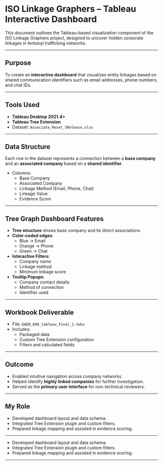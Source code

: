 #  ISO Linkage Graphers – Tableau Interactive Dashboard

This document outlines the Tableau-based visualization component of the ISO Linkage Graphers project, designed to uncover hidden corporate linkages in fentanyl trafficking networks.

---

##  Purpose

To create an **interactive dashboard** that visualizes entity linkages based on shared communication identifiers such as email addresses, phone numbers, and chat IDs.

---

##  Tools Used

- **Tableau Desktop 2021.4+**
- **Tableau Tree Extension**
- Dataset: `Associate_Reset_VRelease.xlsx`

---

##  Data Structure

Each row in the dataset represents a connection between a **base company** and an **associated company** based on a **shared identifier**.

- Columns:
  - Base Company
  - Associated Company
  - Linkage Method (Email, Phone, Chat)
  - Linkage Value
  - Evidence Score

---

##  Tree Graph Dashboard Features

- **Tree structure** shows base company and its direct associations.
- **Color-coded edges**:
  - Blue → Email
  - Orange → Phone
  - Green → Chat
- **Interactive Filters**:
  - Company name
  - Linkage method
  - Minimum linkage score
- **Tooltip Popups**:
  - Company contact details
  - Method of connection
  - Identifier used

---

##  Workbook Deliverable

- File: `DAEN_690_tableau_Final_1.twbx`
- Includes:
  - Packaged data
  - Custom Tree Extension configuration
  - Filters and calculated fields

---

##  Outcome

- Enabled intuitive navigation across company networks.
- Helped identify **highly linked companies** for further investigation.
- Served as the **primary user interface** for non-technical reviewers.

---

##  My Role


- Developed dashboard layout and data schema.
- Integrated Tree Extension plugin and custom filters.
- Prepared linkage mapping and assisted in evidence scoring.

---

- Developed dashboard layout and data schema.
- Integrated Tree Extension plugin and custom filters.
- Prepared linkage mapping and assisted in evidence scoring.

---

